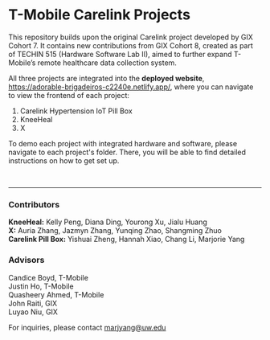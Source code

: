 # T-Mobile Carelink Projects
This repository builds upon the original Carelink project developed by GIX Cohort 7. It contains new contributions from GIX Cohort 8, created as part of TECHIN 515 (Hardware Software Lab II), aimed to further expand T-Mobile’s remote healthcare data collection system.

All three projects are integrated into the **deployed website**, https://adorable-brigadeiros-c2240e.netlify.app/, where you can navigate to view the frontend of each project:

1. Carelink Hypertension IoT Pill Box
2. KneeHeal
3. X

To demo each project with integrated hardware and software, please navigate to each project's folder. There, you will be able to find detailed instructions on how to get set up.

<br>

----

### Contributors
**KneeHeal:** Kelly Peng, Diana Ding, Yourong Xu, Jialu Huang  
**X:** Auria Zhang, Jazmyn Zhang, Yunqing Zhao, Shangming Zhuo  
**Carelink Pill Box:** Yishuai Zheng, Hannah Xiao, Chang Li, Marjorie Yang  

### Advisors
Candice Boyd, T-Mobile  
Justin Ho, T-Mobile  
Quasheery Ahmed, T-Mobile  
John Raiti, GIX  
Luyao Niu, GIX  



For inquiries, please contact marjyang@uw.edu
